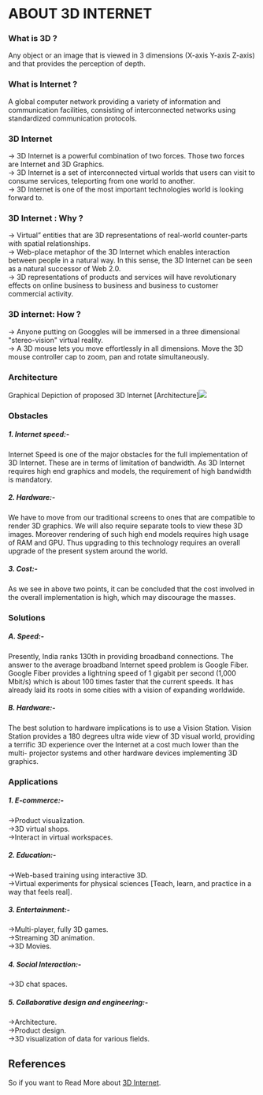 # ABOUT 3D INTERNET
### What is 3D ?
Any object or an image that is viewed in 3 dimensions (X-axis Y-axis  Z-axis) and that provides the perception of depth.    
### What is Internet ?
A global computer network providing a variety of information and communication facilities, consisting of interconnected networks using standardized communication protocols.       
### 3D Internet
-> 3D Internet is a powerful combination of two forces. Those two forces are Internet and 3D Graphics.     
-> 3D Internet is a set of interconnected virtual worlds that users can visit to consume services, teleporting from one world to another.      
-> 3D Internet is one of the most important technologies world is looking forward to.    
### 3D Internet : Why ?
-> Virtual” entities that are 3D representations of real-world counter-parts with spatial relationships.    
-> Web-place metaphor of the 3D Internet which enables interaction between people in a natural way. In this sense, the 3D Internet can be seen as a natural successor of Web 2.0.     
-> 3D representations of products and services will have revolutionary effects on online business to business and business to customer commercial activity.  
### 3D internet: How ?
-> Anyone putting on Googgles will be immersed in a three dimensional "stereo-vision" virtual reality.   
-> A 3D mouse lets you move effortlessly in all dimensions. Move the 3D mouse controller cap to zoom, pan and rotate simultaneously.  
### Architecture
Graphical Depiction of proposed 3D Internet 
[Architecture]<img src="venkichinna.github.io\Architecture.jpg">
### Obstacles
##### 1. Internet speed:-  

Internet Speed is one of the major obstacles for the full implementation of 3D Internet. These are in terms of limitation of bandwidth. As 3D Internet requires high end graphics and models, the requirement of high bandwidth is mandatory.    

##### 2. Hardware:-  
    
We have to move from our traditional screens to ones that are compatible to render 3D graphics. We will also require separate tools to view these 3D images. Moreover rendering of such high end models requires high usage of RAM and GPU. Thus upgrading to this technology requires an overall upgrade of the present system around the world.   

##### 3. Cost:-       

As we see in above two points, it can be concluded that the cost involved in the overall implementation is high, which may discourage the masses.    
### Solutions
##### A. Speed:- 

Presently, India ranks 130th in providing broadband connections. The answer to the average broadband Internet speed problem is Google Fiber. Google Fiber provides a lightning speed of 1 gigabit per second (1,000 Mbit/s) which is about 100 times faster that the current speeds. It has already laid its roots in some cities with a vision of expanding worldwide.  

##### B. Hardware:-   

The best solution to hardware implications is to use a Vision Station. Vision Station provides a 180 degrees ultra wide view of 3D visual world, providing a terrific 3D experience over the Internet at a cost much lower than the multi- projector systems and other hardware devices implementing 3D graphics.  
### Applications
##### 1. E-commerce:-   
->Product visualization.   
->3D virtual shops.   
->Interact in virtual workspaces.   

##### 2. Education:-   
->Web-based training using interactive 3D.   
->Virtual experiments for physical sciences [Teach, learn, and practice in a way that feels real].  

##### 3. Entertainment:-      
->Multi-player, fully 3D games.     
->Streaming 3D animation.     
->3D Movies.  

#####  4. Social Interaction:-   
->3D chat spaces.    

##### 5. Collaborative design and engineering:-    
->Architecture.   
->Product design.    
->3D visualization of data for various fields.   

## References
So if you want to Read More about [3D Internet](https://www.geeksforgeeks.org/introduction-of-3d-internet/).   

